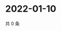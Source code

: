 # 2022-01-10

共 0 条

<!-- BEGIN WEIBO -->
<!-- 最后更新时间 Mon Jan 10 2022 16:19:31 GMT+0800 (China Standard Time) -->

<!-- END WEIBO -->

